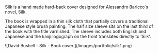 Silk is a hand made hard-back cover designed for Alessandro Baricco's novel, Silk.

The book is wrapped in a thin silk cloth that partially covers a traditional Japanese style brush painting. The half size sleeve sits on the last third of the book with the title varnished. The sleeve includes both English and Japanese and the kanji logograph on the front translates directly to 'Silk'.

<p class="post__image">![David Bushell - Silk - Book cover.](/images/portfolio/silk1.png)</p>
